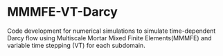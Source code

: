 # MMMFE-VT-Darcy
Code development for numerical simulations to simulate time-dependent Darcy flow using Multiscale Mortar Mixed Finite Elements(MMMFE) and variable time stepping (VT) for each subdomain. 
